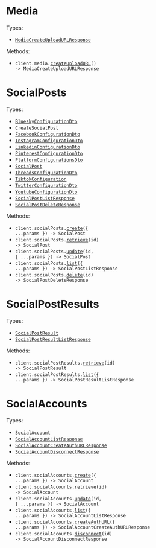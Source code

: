 # Media

Types:

- <code><a href="./src/resources/media.ts">MediaCreateUploadURLResponse</a></code>

Methods:

- <code title="post /v1/media/create-upload-url">client.media.<a href="./src/resources/media.ts">createUploadURL</a>() -> MediaCreateUploadURLResponse</code>

# SocialPosts

Types:

- <code><a href="./src/resources/social-posts.ts">BlueskyConfigurationDto</a></code>
- <code><a href="./src/resources/social-posts.ts">CreateSocialPost</a></code>
- <code><a href="./src/resources/social-posts.ts">FacebookConfigurationDto</a></code>
- <code><a href="./src/resources/social-posts.ts">InstagramConfigurationDto</a></code>
- <code><a href="./src/resources/social-posts.ts">LinkedinConfigurationDto</a></code>
- <code><a href="./src/resources/social-posts.ts">PinterestConfigurationDto</a></code>
- <code><a href="./src/resources/social-posts.ts">PlatformConfigurationsDto</a></code>
- <code><a href="./src/resources/social-posts.ts">SocialPost</a></code>
- <code><a href="./src/resources/social-posts.ts">ThreadsConfigurationDto</a></code>
- <code><a href="./src/resources/social-posts.ts">TiktokConfiguration</a></code>
- <code><a href="./src/resources/social-posts.ts">TwitterConfigurationDto</a></code>
- <code><a href="./src/resources/social-posts.ts">YoutubeConfigurationDto</a></code>
- <code><a href="./src/resources/social-posts.ts">SocialPostListResponse</a></code>
- <code><a href="./src/resources/social-posts.ts">SocialPostDeleteResponse</a></code>

Methods:

- <code title="post /v1/social-posts">client.socialPosts.<a href="./src/resources/social-posts.ts">create</a>({ ...params }) -> SocialPost</code>
- <code title="get /v1/social-posts/{id}">client.socialPosts.<a href="./src/resources/social-posts.ts">retrieve</a>(id) -> SocialPost</code>
- <code title="put /v1/social-posts/{id}">client.socialPosts.<a href="./src/resources/social-posts.ts">update</a>(id, { ...params }) -> SocialPost</code>
- <code title="get /v1/social-posts">client.socialPosts.<a href="./src/resources/social-posts.ts">list</a>({ ...params }) -> SocialPostListResponse</code>
- <code title="delete /v1/social-posts/{id}">client.socialPosts.<a href="./src/resources/social-posts.ts">delete</a>(id) -> SocialPostDeleteResponse</code>

# SocialPostResults

Types:

- <code><a href="./src/resources/social-post-results.ts">SocialPostResult</a></code>
- <code><a href="./src/resources/social-post-results.ts">SocialPostResultListResponse</a></code>

Methods:

- <code title="get /v1/social-post-results/{id}">client.socialPostResults.<a href="./src/resources/social-post-results.ts">retrieve</a>(id) -> SocialPostResult</code>
- <code title="get /v1/social-post-results">client.socialPostResults.<a href="./src/resources/social-post-results.ts">list</a>({ ...params }) -> SocialPostResultListResponse</code>

# SocialAccounts

Types:

- <code><a href="./src/resources/social-accounts.ts">SocialAccount</a></code>
- <code><a href="./src/resources/social-accounts.ts">SocialAccountListResponse</a></code>
- <code><a href="./src/resources/social-accounts.ts">SocialAccountCreateAuthURLResponse</a></code>
- <code><a href="./src/resources/social-accounts.ts">SocialAccountDisconnectResponse</a></code>

Methods:

- <code title="post /v1/social-accounts">client.socialAccounts.<a href="./src/resources/social-accounts.ts">create</a>({ ...params }) -> SocialAccount</code>
- <code title="get /v1/social-accounts/{id}">client.socialAccounts.<a href="./src/resources/social-accounts.ts">retrieve</a>(id) -> SocialAccount</code>
- <code title="patch /v1/social-accounts/{id}">client.socialAccounts.<a href="./src/resources/social-accounts.ts">update</a>(id, { ...params }) -> SocialAccount</code>
- <code title="get /v1/social-accounts">client.socialAccounts.<a href="./src/resources/social-accounts.ts">list</a>({ ...params }) -> SocialAccountListResponse</code>
- <code title="post /v1/social-accounts/auth-url">client.socialAccounts.<a href="./src/resources/social-accounts.ts">createAuthURL</a>({ ...params }) -> SocialAccountCreateAuthURLResponse</code>
- <code title="post /v1/social-accounts/{id}/disconnect">client.socialAccounts.<a href="./src/resources/social-accounts.ts">disconnect</a>(id) -> SocialAccountDisconnectResponse</code>
